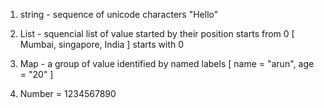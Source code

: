 1. string - sequence of unicode  characters "Hello"

2. List - squencial list of value started by their position starts from 0 [ Mumbai, singapore, India ] starts with 0

3. Map - a group of value identified by named labels [ name = "arun", age = "20" ]

4. Number = 1234567890
